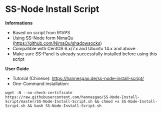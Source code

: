 # SS-Node Install Script

**Informations**
* Based on script from 91VPS
* Using SS-Node form NimaQu (https://github.com/NimaQu/shadowsocks)
* Compatible with CentOS 6.x/7.x and Ubuntu 14.x and above
* Make sure SS-Panel is already successfully installed before using this script

**User Guide**
* Tutorial (Chinese): https://hannesgao.de/ss-node-install-script/
* One-Command installation: 
~~~~
wget -N --no-check-certificate https://raw.githubusercontent.com/hannesgao/SS-Node-Install-Script/master/SS-Node-Install-Script.sh && chmod +x SS-Node-Install-Script.sh && bash SS-Node-Install-Script.sh
~~~~
